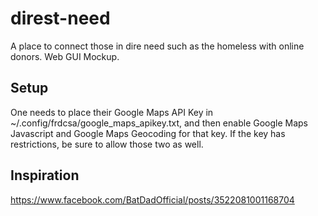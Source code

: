 # direst-need

A place to connect those in dire need such as the homeless with online donors.  Web GUI Mockup.

## Setup

One needs to place their Google Maps API Key in
~/.config/frdcsa/google_maps_apikey.txt, and then enable Google Maps
Javascript and Google Maps Geocoding for that key.  If the key has
restrictions, be sure to allow those two as well.

## Inspiration

https://www.facebook.com/BatDadOfficial/posts/3522081001168704

